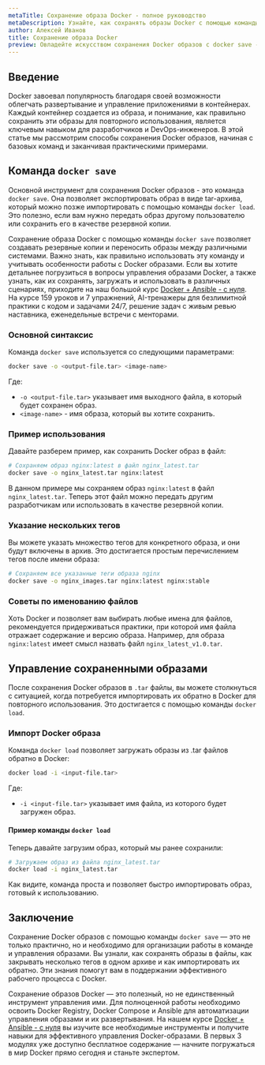 ```yaml
---
metaTitle: Сохранение образа Docker - полное руководство
metaDescription: Узнайте, как сохранять образы Docker с помощью команды docker save, изучите синтаксис и особенности работы с Docker образами
author: Алексей Иванов
title: Сохранение образа Docker
preview: Овладейте искусством сохранения Docker образов с docker save - пошаговые инструкции и объяснения помогут вам сохранить образы для дальнейшего использования
---
```


## Введение

Docker завоевал популярность благодаря своей возможности облегчать развертывание и управление приложениями в контейнерах. Каждый контейнер создается из образа, и понимание, как правильно сохранить эти образы для повторного использования, является ключевым навыком для разработчиков и DevOps-инженеров. В этой статье мы рассмотрим способы сохранения Docker образов, начиная с базовых команд и заканчивая практическими примерами.

## Команда `docker save`

Основной инструмент для сохранения Docker образов - это команда `docker save`. Она позволяет экспортировать образ в виде tar-архива, который можно позже импортировать с помощью команды `docker load`. Это полезно, если вам нужно передать образ другому пользователю или сохранить его в качестве резервной копии.

Сохранение образа Docker с помощью команды `docker save` позволяет создавать резервные копии и переносить образы между различными системами. Важно знать, как правильно использовать эту команду и учитывать особенности работы с Docker образами. Если вы хотите детальнее погрузиться в вопросы управления образами Docker, а также узнать, как их сохранять, загружать и использовать в различных сценариях, приходите на наш большой курс [Docker + Ansible - с нуля](https://purpleschool.ru/course/docker). На курсе 159 уроков и 7 упражнений, AI-тренажеры для безлимитной практики с кодом и задачами 24/7, решение задач с живым ревью наставника, еженедельные встречи с менторами.

### Основной синтаксис

Команда `docker save` используется со следующими параметрами:

```bash
docker save -o <output-file.tar> <image-name>
```

Где:
- `-o <output-file.tar>` указывает имя выходного файла, в который будет сохранен образ.
- `<image-name>` - имя образа, который вы хотите сохранить.

### Пример использования

Давайте разберем пример, как сохранить Docker образ в файл:

```bash
# Сохраняем образ nginx:latest в файл nginx_latest.tar
docker save -o nginx_latest.tar nginx:latest
```

В данном примере мы сохраняем образ `nginx:latest` в файл `nginx_latest.tar`. Теперь этот файл можно передать другим разработчикам или использовать в качестве резервной копии.

### Указание нескольких тегов

Вы можете указать множество тегов для конкретного образа, и они будут включены в архив. Это достигается простым перечислением тегов после имени образа:

```bash
# Сохраняем все указанные теги образа nginx
docker save -o nginx_images.tar nginx:latest nginx:stable
```

### Советы по именованию файлов

Хоть Docker и позволяет вам выбирать любые имена для файлов, рекомендуется придерживаться практики, при которой имя файла отражает содержание и версию образа. Например, для образа `nginx:latest` имеет смысл назвать файл `nginx_latest_v1.0.tar`.

## Управление сохраненными образами

После сохранения Docker образов в `.tar` файлы, вы можете столкнуться с ситуацией, когда потребуется импортировать их обратно в Docker для повторного использования. Это достигается с помощью команды `docker load`.

### Импорт Docker образа

Команда `docker load` позволяет загружать образы из .tar файлов обратно в Docker:

```bash
docker load -i <input-file.tar>
```

Где:
- `-i <input-file.tar>` указывает имя файла, из которого будет загружен образ.

#### Пример команды `docker load`

Теперь давайте загрузим образ, который мы ранее сохранили:

```bash
# Загружаем образ из файла nginx_latest.tar
docker load -i nginx_latest.tar
```

Как видите, команда проста и позволяет быстро импортировать образ, готовый к использованию.

## Заключение

Сохранение Docker образов с помощью команды `docker save` — это не только практично, но и необходимо для организации работы в команде и управления образами. Вы узнали, как сохранять образы в файлы, как закрывать несколько тегов в одном архиве и как импортировать их обратно. Эти знания помогут вам в поддержании эффективного рабочего процесса с Docker.

Сохранение образов Docker — это полезный, но не единственный инструмент управления ими. Для полноценной работы необходимо освоить Docker Registry, Docker Compose и Ansible для автоматизации управления образами и их развертывания. На нашем курсе [Docker + Ansible - с нуля](https://purpleschool.ru/course/docker) вы изучите все необходимые инструменты и получите навыки для эффективного управления Docker-образами. В первых 3 модулях уже доступно бесплатное содержание — начните погружаться в мир Docker прямо сегодня и станьте экспертом.
